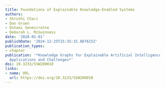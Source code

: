 ```yaml
---
title: Foundations of Explainable Knowledge-Enabled Systems
authors:
- Shruthi Chari
- Dan Gruen
- Oshani Seneviratne
- Deborah L. McGuinness
date: '2020-01-01'
publishDate: '2024-12-25T15:35:15.087615Z'
publication_types:
- chapter
publication: '*Knowledge Graphs for Explainable Artificial Intelligence: Foundations,
  Applications and Challenges*'
doi: 10.3233/SSW200010
links:
- name: URL
  url: https://doi.org/10.3233/SSW200010
---
```

